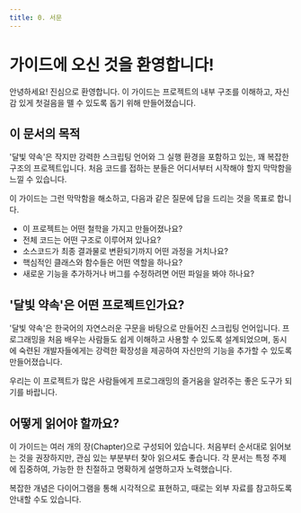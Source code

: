 ```yaml
---
title: 0. 서문
---
```


# 가이드에 오신 것을 환영합니다!

안녕하세요! 진심으로 환영합니다. 이 가이드는 프로젝트의 내부 구조를 이해하고, 자신감 있게 첫걸음을 뗄 수 있도록 돕기 위해 만들어졌습니다.

## 이 문서의 목적

'달빛 약속'은 작지만 강력한 스크립팅 언어와 그 실행 환경을 포함하고 있는, 꽤 복잡한 구조의 프로젝트입니다. 처음 코드를 접하는 분들은 어디서부터 시작해야 할지 막막함을 느낄 수 있습니다.

이 가이드는 그런 막막함을 해소하고, 다음과 같은 질문에 답을 드리는 것을 목표로 합니다.

-   이 프로젝트는 어떤 철학을 가지고 만들어졌나요?
-   전체 코드는 어떤 구조로 이루어져 있나요?
-   소스코드가 최종 결과물로 변환되기까지 어떤 과정을 거치나요?
-   핵심적인 클래스와 함수들은 어떤 역할을 하나요?
-   새로운 기능을 추가하거나 버그를 수정하려면 어떤 파일을 봐야 하나요?

## '달빛 약속'은 어떤 프로젝트인가요?

'달빛 약속'은 한국어의 자연스러운 구문을 바탕으로 만들어진 스크립팅 언어입니다. 프로그래밍을 처음 배우는 사람들도 쉽게 이해하고 사용할 수 있도록 설계되었으며, 동시에 숙련된 개발자들에게는 강력한 확장성을 제공하여 자신만의 기능을 추가할 수 있도록 만들어졌습니다.

우리는 이 프로젝트가 많은 사람들에게 프로그래밍의 즐거움을 알려주는 좋은 도구가 되기를 바랍니다.

## 어떻게 읽어야 할까요?

이 가이드는 여러 개의 장(Chapter)으로 구성되어 있습니다. 처음부터 순서대로 읽어보는 것을 권장하지만, 관심 있는 부분부터 찾아 읽으셔도 좋습니다. 각 문서는 특정 주제에 집중하여, 가능한 한 친절하고 명확하게 설명하고자 노력했습니다.

복잡한 개념은 다이어그램을 통해 시각적으로 표현하고, 때로는 외부 자료를 참고하도록 안내할 수도 있습니다.
